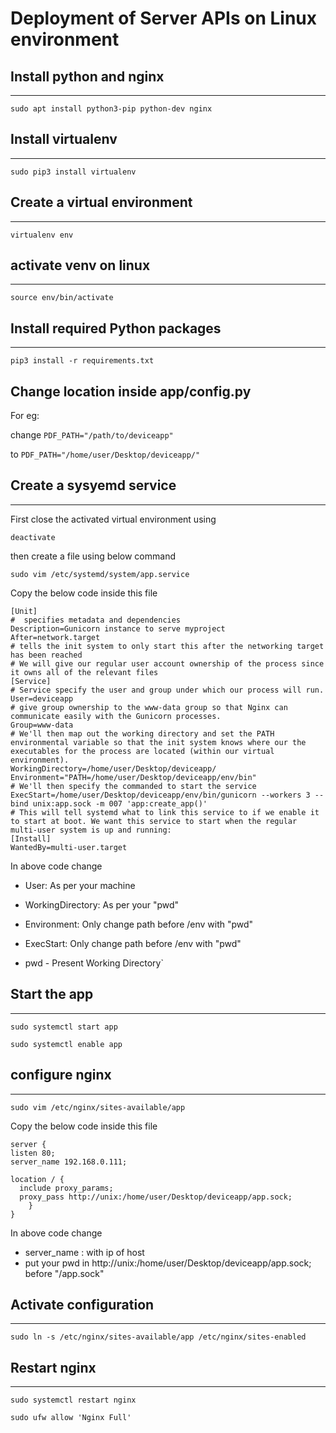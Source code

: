 # Deployment of Server APIs on Linux environment

## Install python and nginx

---

`sudo apt install python3-pip python-dev nginx`

## Install virtualenv

---

`sudo pip3 install virtualenv`

## Create a virtual environment

---

`virtualenv env`

## activate venv on linux

---

`source env/bin/activate`

## Install required Python packages

---

`pip3 install -r requirements.txt`

## Change location inside app/config.py

For eg:

change
`PDF_PATH="/path/to/deviceapp"`

to
`PDF_PATH="/home/user/Desktop/deviceapp/"`

## Create a sysyemd service

---

First close the activated virtual environment using

`deactivate`

then create a file using below command

`sudo vim /etc/systemd/system/app.service`

Copy the below code inside this file

```
[Unit]
#  specifies metadata and dependencies
Description=Gunicorn instance to serve myproject
After=network.target
# tells the init system to only start this after the networking target has been reached
# We will give our regular user account ownership of the process since it owns all of the relevant files
[Service]
# Service specify the user and group under which our process will run.
User=deviceapp
# give group ownership to the www-data group so that Nginx can communicate easily with the Gunicorn processes.
Group=www-data
# We'll then map out the working directory and set the PATH environmental variable so that the init system knows where our the executables for the process are located (within our virtual environment).
WorkingDirectory=/home/user/Desktop/deviceapp/
Environment="PATH=/home/user/Desktop/deviceapp/env/bin"
# We'll then specify the commanded to start the service
ExecStart=/home/user/Desktop/deviceapp/env/bin/gunicorn --workers 3 --bind unix:app.sock -m 007 'app:create_app()'
# This will tell systemd what to link this service to if we enable it to start at boot. We want this service to start when the regular multi-user system is up and running:
[Install]
WantedBy=multi-user.target
```

In above code change

- User: As per your machine
- WorkingDirectory: As per your "pwd"
- Environment: Only change path before /env with "pwd"
- ExecStart: Only change path before /env with "pwd"

- pwd - Present Working Directory`

## Start the app

---

`sudo systemctl start app`

`sudo systemctl enable app`

## configure nginx

---

`sudo vim /etc/nginx/sites-available/app`

Copy the below code inside this file

```
server {
listen 80;
server_name 192.168.0.111;

location / {
  include proxy_params;
  proxy_pass http://unix:/home/user/Desktop/deviceapp/app.sock;
    }
}
```

In above code change

- server_name : with ip of host
- put your pwd in http://unix:/home/user/Desktop/deviceapp/app.sock; before "/app.sock"

## Activate configuration

---

`sudo ln -s /etc/nginx/sites-available/app /etc/nginx/sites-enabled`

## Restart nginx

---

`sudo systemctl restart nginx`

`sudo ufw allow 'Nginx Full'`
